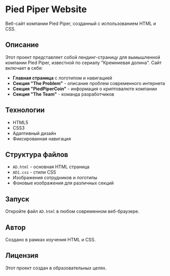 # Pied Piper Website

Веб-сайт компании Pied Piper, созданный с использованием HTML и CSS.

## Описание

Этот проект представляет собой лендинг-страницу для вымышленной компании Pied Piper, известной по сериалу "Кремниевая долина". Сайт включает в себя:

- **Главная страница** с логотипом и навигацией
- **Секция "The Problem"** - описание проблем современного интернета
- **Секция "PiedPiperCoin"** - информация о криптовалюте компании
- **Секция "The Team"** - команда разработчиков

## Технологии

- HTML5
- CSS3
- Адаптивный дизайн
- Фиксированная навигация

## Структура файлов

- `AD.html` - основная HTML страница
- `AD1.css` - стили CSS
- Изображения сотрудников и логотипы
- Фоновые изображения для различных секций

## Запуск

Откройте файл `AD.html` в любом современном веб-браузере.

## Автор

Создано в рамках изучения HTML и CSS.

## Лицензия

Этот проект создан в образовательных целях.

